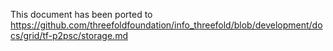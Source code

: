 This document has been ported to https://github.com/threefoldfoundation/info_threefold/blob/development/docs/grid/tf-p2psc/storage.md

